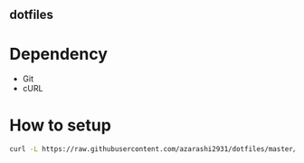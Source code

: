 dotfiles
---

# Dependency
+ Git
+ cURL

# How to setup
```sh
curl -L https://raw.githubusercontent.com/azarashi2931/dotfiles/master/remote.sh | bash
```
